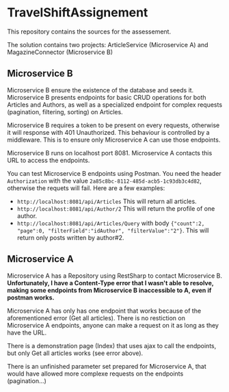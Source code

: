 # TravelShiftAssignement
This repository contains the sources for the assessement.

The solution contains two projects: ArticleService (Microservice A) and MagazineConnector (Microservice B)

## Microservice B
Microservice B ensure the existence of the database and seeds it. Microservice B presents endpoints for basic CRUD operations for both Articles and Authors, as well as a specialized endpoint for complex requests (pagination, filtering, sorting) on Articles.

Microservice B requires a token to be present on every requests, otherwise it will response with 401 Unauthorized. This behaviour is controlled by a middleware. This is to ensure only Microservice A can use those endpoints.

Microservice B runs on localhost port 8081. Microservice A contacts this URL to access the endpoints.

You can test Microservice B endpoints using Postman. You need the header `Authorization` with the value `2a85c8bc-8112-485d-acb5-1c93db3c4d82`, otherwise the requets will fail.
Here are a few examples:
 * `http://localhost:8081/api/Articles` This will return all articles.
 * `http://localhost:8081/api/Author/2` This will return the profile of one author.
 * `http://localhost:8081/api/Articles/Query` with body `{"count":2, "page":0, "filterField":"idAuthor", "filterValue":"2"}`. This will return only posts written by author#2.
 
 
## Microservice A
Microservice A has a Repository using RestSharp to contact Microservice B. **Unfortunately, I have a Content-Type error that I wasn't able to resolve, making some endpoints from Microservice B inaccessible to A, even if postman works.**

Microservice A has only has one endpoint that works because of the aforementioned error (Get all articles).
There is no restiction on Microservice A endpoints, anyone can make a request on it as long as they have the URL.

There is a demonstration page (Index) that uses ajax to call the endpoints, but only Get all articles works (see error above).

There is an unfinished parameter set prepared for Microservice A, that would have allowed more complexe requests on the endpoints (pagination...)
